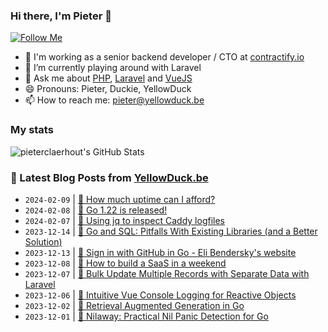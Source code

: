 ### Hi there, I'm Pieter 👋  
[![Follow Me](https://img.shields.io/github/followers/pieterclaerhout?label=Follow&style=social)](https://github.com/pieterclaerhout)

- 🏢 I'm working as a senior backend developer / CTO at [contractify.io](https://contractify.io)
- 🌱 I’m currently playing around with Laravel
- 💬 Ask me about [PHP](https://php.net), [Laravel](http://laravel.com) and [VueJS](https://vuejs.org)
- 😄 Pronouns: Pieter, Duckie, YellowDuck
- 📫 How to reach me: pieter@yellowduck.be

### My stats

![pieterclaerhout's GitHub Stats](https://github-readme-stats.vercel.app/api?username=pieterclaerhout&show_icons=true&count_private=true&line_height=40)

### 📩 Latest Blog Posts from [YellowDuck.be](https://www.yellowduck.be/)
<!-- BLOG-POST-LIST:START -->
- `2024-02-09` | [🔗 How much uptime can I afford?](https://www.yellowduck.be/posts/how-much-uptime-can-i-afford)  
- `2024-02-08` | [🔗 Go 1.22 is released!](https://www.yellowduck.be/posts/go-1-22-is-released-the-go-programming-language)  
- `2024-02-07` | [🐥 Using jq to inspect Caddy logfiles](https://www.yellowduck.be/posts/using-jq-to-inspect-caddy-logfiles)  
- `2023-12-14` | [🔗 Go and SQL: Pitfalls With Existing Libraries &lpar;and a  Better Solution&rpar;](https://www.yellowduck.be/posts/go-and-sql-pitfalls-with-existing-libraries-and-a-better-solution)  
- `2023-12-13` | [🔗 Sign in with GitHub in Go - Eli Bendersky&#39;s website](https://www.yellowduck.be/posts/sign-in-with-github-in-go-eli-benderskys-website)  
- `2023-12-08` | [🔗 How to build a SaaS in a weekend](https://www.yellowduck.be/posts/how-to-build-a-saas-in-a-weekend)  
- `2023-12-07` | [🔗 Bulk Update Multiple Records with Separate Data with Laravel](https://www.yellowduck.be/posts/bulk-update-multiple-records-with-separate-data-laravel)  
- `2023-12-06` | [🔗 Intuitive Vue Console Logging for Reactive Objects](https://www.yellowduck.be/posts/intuitive-vue-console-logging-for-reactive-objects)  
- `2023-12-02` | [🔗 Retrieval Augmented Generation in Go](https://www.yellowduck.be/posts/retrieval-augmented-generation-in-go-eli-benderskys-website)  
- `2023-12-01` | [🔗 Nilaway: Practical Nil Panic Detection for Go](https://www.yellowduck.be/posts/nilaway-practical-nil-panic-detection-for-go)  

<!-- BLOG-POST-LIST:END -->

